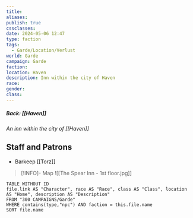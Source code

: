 ```yaml
---
title: 
aliases: 
publish: true
cssclasses: 
date: 2024-05-06 12:47
type: faction
tags:
  - Garde/Location/Verlust
world: Garde
campaign: Garde
faction: 
location: Haven
description: Inn within the city of Haven
race: 
gender: 
class:
---
```

##### Back: [[Haven]]

*An inn within the city of [[Haven]]*

## Staff and Patrons
- Barkeep [[Torz]]

> [!INFO]- Map
> ![[The Spear Inn - 1st floor.jpg]]


```dataview
TABLE WITHOUT ID
file.link AS "Character", race AS "Race", class AS "Class", location AS "Home", description AS "Description"
FROM "300 CAMPAIGNS/Garde"
WHERE contains(type,"npc") AND faction = this.file.name
SORT file.name
```